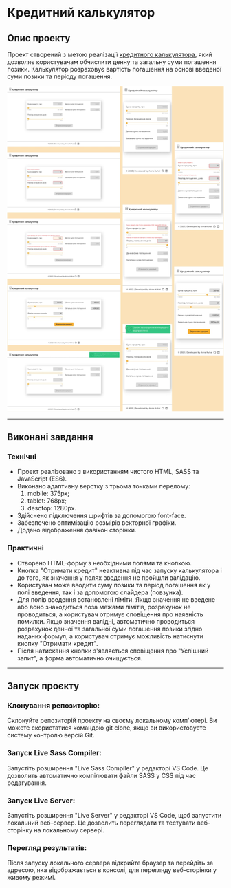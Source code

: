# Кредитний калькулятор

## Опис проекту

Проект створений з метою реалізації
[кредитного калькулятора](https://kuhai-anna.github.io/credit-calculator/), який дозволяє
користувачам обчислити денну та загальну суми погашення позики. Калькулятор розраховує вартість
погашення на основі введеної суми позики та періоду погашення.

![Design visualization](./assets/image/design.jpg)

---

## Виконані завдання

### Технічні

- Проєкт реалізовано з використанням чистого HTML, SASS та JavaScript (ES6).
- Виконано адаптивну верстку з трьома точками перелому:
  1. mobile: 375px;
  2. tablet: 768px;
  3. desctop: 1280px.
- Здійснено підключення шрифтів за допомогою font-face.
- Забезпечено оптимізацію розмірів векторної графіки.
- Додано відображення фавікон сторінки.

### Практичні

- Створено HTML-форму з необхідними полями та кнопкою.
- Кнопка "Отримати кредит" неактивна під час запуску калькулятора і до того, як значення у полях
  введення не пройшли валідацію.
- Користувач може вводити суму позики та період погашення як у полі введення, так і за допомогою
  слайдера (повзунка).
- Для полів введення встановлені ліміти. Якщо значення не введене або воно знаходиться поза межами
  лімітів, розрахунок не проводиться, а користувач отримує сповіщення про наявність помилки. Якщо
  значення валідні, автоматично проводиться розрахунок денної та загальної суми погашення позики
  згідно наданих формул, а користувач отримує можливість натиснути кнопку "Отримати кредит".
- Після натискання кнопки з'являється сповіщення про "Успішний запит", а форма автоматично
  очищується.

---

## Запуск проєкту

### Клонування репозиторію:

Склонуйте репозиторій проекту на своєму локальному комп'ютері. Ви можете скористатися командою git
clone, якщо ви використовуєте систему контролю версій Git.

### Запуск Live Sass Compiler:

Запустіть розширення "Live Sass Compiler" у редакторі VS Code. Це дозволить автоматично компілювати
файли SASS у CSS під час редагування.

### Запуск Live Server:

Запустіть розширення "Live Server" у редакторі VS Code, щоб запустити локальний веб-сервер. Це
дозволить переглядати та тестувати веб-сторінку на локальному сервері.

### Перегляд результатів:

Після запуску локального сервера відкрийте браузер та перейдіть за адресою, яка відображається в
консолі, для перегляду веб-сторінки у живому режимі.
